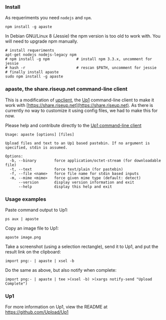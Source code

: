 ### Install

As requeriments you need `nodejs` and `npm`. 

    npm install -g apaste

In Debian GNU/Linux 8 (Jessie) the npm version is too old to work with. You will need to upgrade npm manually.

    # install requeriments
    apt-get nodejs nodejs-legacy npm
    # npm install -g npm            # install npm 3.3.x, uncomment for jessie
    # hash -r                       # rescan $PATH, uncomment for jessie
    # finally install apaste
    sudo npm install -g apaste

### apaste, the share.riseup.net command-line client

This is a modification of [upclient](https://github.com/Upload/upclient), the [Up1](https://github.com/Upload/Up1) command-line client to make it work with [https://share.riseup.net](https://share.riseup.net). As there is currently no way to customize it using config files, we had to make this for now.

Please help and contribute directly to the [Up1 command-line client](https://github.com/Upload/upclient)

    Usage: apaste [options] [files]
    
    Upload files and text to an Up1 based pastebin. If no argument is specified, stdin is assumed.
    
    Options:
      -b, --binary        force application/octet-stream (for downloadable file)
      -t, --text          force text/plain (for pastebin)
      -f, --file <name>   force file name for stdin based inputs
      -m, --mime <mime>   force given mime type (default: detect)
          --version       display version information and exit
          --help          display this help and exit
    

### Usage examples

Paste command output to Up1:

    ps aux | apaste

Copy an image file to Up1:

    apaste image.png

Take a screenshot (using a selection rectangle), send it to Up1, and put the result link on the clipboard:

    import png:- | apaste | xsel -b

Do the same as above, but also notify when complete:

    import png:- | apaste | tee >(xsel -b) >(xargs notify-send "Upload Complete")

### Up1

For more information on Up1, view the README at https://github.com/Upload/Up1
